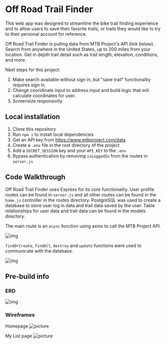 # Off Road Trail Finder

This web app was designed to streamline the bike trail finding experience and to allow users to save their favorite trails, or trails they would like to try to their personal account for reference.

Off Road Trail Finder is pulling data from MTB Project's API (link below). Search from anywhere in the United States, up to 200 miles from your location. Get in depth trail detail such as trail length, elevation, conditions, and more.

Next steps for this project:
1. Make search available without sign in, but "save trail" functionality requires sign in.
2. Change cooridinate input to address input and build logic that will calculate coordinates for user.
3. Screensize responsivity.

## Local installation
1. Clone this repository
2. Run `npm i` to install local dependencies
3. Get an API key from https://www.mtbproject.com/data
4. Create a `.env` file in the root directory of the project
5. Add a `SECRET_SESSION` key and your `API_KEY` to the `.env`
6. Bypass authentication by removing `isLoggedIn` from the routes in `server.js`

## Code Walkthrough

Off Road Trail Finder uses Express for its core functionality. User profile routes can be found in `server.js` and all other routes can be found in the `home.js` controller in the routes directory. PostgreSQL was used to create a database to store user log in data and trail data saved by the user. Table relationships for user data and trail data can be found in the models directory.

The main route is an `async` function using axios to call the MTB Project API.

![img](./img/home-route-trail-finder.png)

`findOrCreate`, `findAll`, `destroy` and `update` functions were used to communicate with the database.

![img](./img/save-trail-route-trail-finder.png)

## Pre-build info

### ERD
![img](trail-finder-ERD.png)

### Wireframes
Homepage
![picture](./img/trail-finder-homepage-wireframe.png)

My List page
![picture](./img/trail-finder-saved-trails-page.png)
